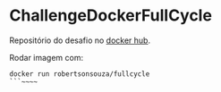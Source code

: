 # ChallengeDockerFullCycle

Repositório do desafio no [docker hub](https://exemplo.com/](https://hub.docker.com/r/robertsonsouza/fullcycle)https://hub.docker.com/r/robertsonsouza/fullcycle).

Rodar imagem com:

```~~~~
docker run robertsonsouza/fullcycle
```~~~~
